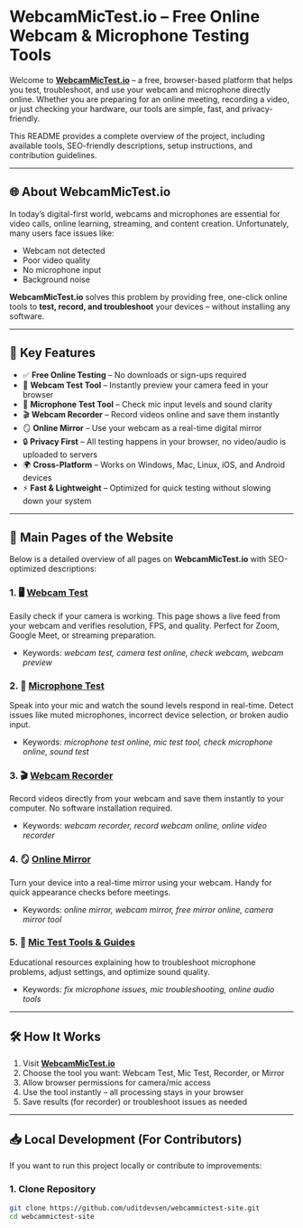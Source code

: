 # WebcamMicTest.io – Free Online Webcam & Microphone Testing Tools  

Welcome to **[WebcamMicTest.io](https://webcammictest.io/)** – a free, browser-based platform that helps you test, troubleshoot, and use your webcam and microphone directly online. Whether you are preparing for an online meeting, recording a video, or just checking your hardware, our tools are simple, fast, and privacy-friendly.  

This README provides a complete overview of the project, including available tools, SEO-friendly descriptions, setup instructions, and contribution guidelines.  

---

## 🌐 About WebcamMicTest.io  

In today’s digital-first world, webcams and microphones are essential for video calls, online learning, streaming, and content creation. Unfortunately, many users face issues like:  
- Webcam not detected  
- Poor video quality  
- No microphone input  
- Background noise  

**WebcamMicTest.io** solves this problem by providing free, one-click online tools to **test, record, and troubleshoot** your devices – without installing any software.  

---

## 🚀 Key Features  

- ✅ **Free Online Testing** – No downloads or sign-ups required  
- 🎥 **Webcam Test Tool** – Instantly preview your camera feed in your browser  
- 🎤 **Microphone Test Tool** – Check mic input levels and sound clarity  
- 🎬 **Webcam Recorder** – Record videos online and save them instantly  
- 🪞 **Online Mirror** – Use your webcam as a real-time digital mirror  
- 🔒 **Privacy First** – All testing happens in your browser, no video/audio is uploaded to servers  
- 🌍 **Cross-Platform** – Works on Windows, Mac, Linux, iOS, and Android devices  
- ⚡ **Fast & Lightweight** – Optimized for quick testing without slowing down your system  

---

## 📑 Main Pages of the Website  

Below is a detailed overview of all pages on **WebcamMicTest.io** with SEO-optimized descriptions:  

### 1. 🖥️ [Webcam Test](https://webcammictest.io/webcam-test)  
Easily check if your camera is working. This page shows a live feed from your webcam and verifies resolution, FPS, and quality. Perfect for Zoom, Google Meet, or streaming preparation.  
- Keywords: *webcam test, camera test online, check webcam, webcam preview*  

### 2. 🎤 [Microphone Test](https://webcammictest.io/microphone-test)  
Speak into your mic and watch the sound levels respond in real-time. Detect issues like muted microphones, incorrect device selection, or broken audio input.  
- Keywords: *microphone test online, mic test tool, check microphone online, sound test*  

### 3. 🎬 [Webcam Recorder](https://webcammictest.io/webcam-recorder)  
Record videos directly from your webcam and save them instantly to your computer. No software installation required.  
- Keywords: *webcam recorder, record webcam online, online video recorder*  

### 4. 🪞 [Online Mirror](https://webcammictest.io/online-mirror)  
Turn your device into a real-time mirror using your webcam. Handy for quick appearance checks before meetings.  
- Keywords: *online mirror, webcam mirror, free mirror online, camera mirror tool*  

### 5. 📡 [Mic Test Tools & Guides](https://webcammictest.io/mic-tools)  
Educational resources explaining how to troubleshoot microphone problems, adjust settings, and optimize sound quality.  
- Keywords: *fix microphone issues, mic troubleshooting, online audio tools*  
---

## 🛠️ How It Works  

1. Visit **[WebcamMicTest.io](https://webcammictest.io/)**  
2. Choose the tool you want: Webcam Test, Mic Test, Recorder, or Mirror  
3. Allow browser permissions for camera/mic access  
4. Use the tool instantly – all processing stays in your browser  
5. Save results (for recorder) or troubleshoot issues as needed  

---

## 📥 Local Development (For Contributors)  

If you want to run this project locally or contribute to improvements:  

### 1. Clone Repository  
```bash
git clone https://github.com/uditdevsen/webcammictest-site.git
cd webcammictest-site
